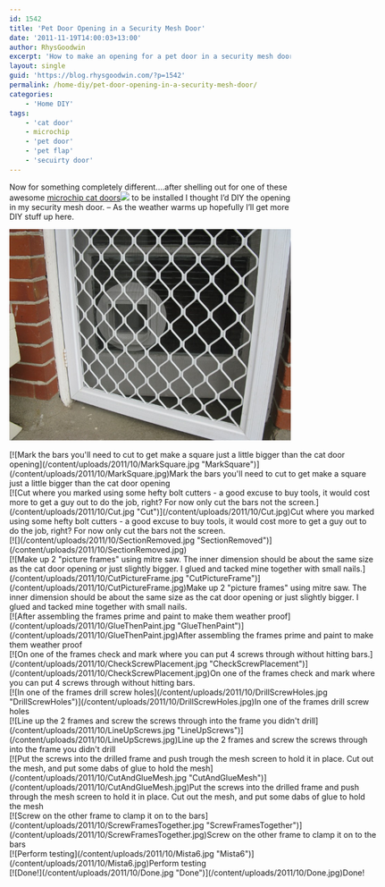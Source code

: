 ```yaml
---
id: 1542
title: 'Pet Door Opening in a Security Mesh Door'
date: '2011-11-19T14:00:03+13:00'
author: RhysGoodwin
excerpt: 'How to make an opening for a pet door in a security mesh door'
layout: single
guid: 'https://blog.rhysgoodwin.com/?p=1542'
permalink: /home-diy/pet-door-opening-in-a-security-mesh-door/
categories:
    - 'Home DIY'
tags:
    - 'cat door'
    - microchip
    - 'pet door'
    - 'pet flap'
    - 'secuirty door'
---
```


Now for something completely different….after shelling out for one of these awesome [microchip cat doors](http://www.amazon.com/gp/product/B003EGIM3O/ref=as_li_tf_tl?ie=UTF8&tag=blogrhysgoodw-20&linkCode=as2&camp=217145&creative=399373&creativeASIN=B003EGIM3O)![](https://www.assoc-amazon.com/e/ir?t=blogrhysgoodw-20&l=as2&o=1&a=B003EGIM3O&camp=217145&creative=399373) to be installed I thought I’d DIY the opening in my security mesh door. – As the weather warms up hopefully I’ll get more DIY stuff up here.

[![](/content/uploads/2011/10/DoorUncut.jpg "DoorUncut")](/content/uploads/2011/10/DoorUncut.jpg)

<div class="wp-caption aligncenter" id="attachment_1554" style="width: 661px">[![Mark the bars you'll need to cut to get make a square just a little bigger than the cat door opening](/content/uploads/2011/10/MarkSquare.jpg "MarkSquare")](/content/uploads/2011/10/MarkSquare.jpg)Mark the bars you'll need to cut to get make a square just a little bigger than the cat door opening

</div><div class="wp-caption aligncenter" id="attachment_1546" style="width: 660px">[![Cut where you marked using some hefty bolt cutters - a good excuse to buy tools, it would cost more to get a guy out to do the job, right? For now only cut the bars not the screen.](/content/uploads/2011/10/Cut.jpg "Cut")](/content/uploads/2011/10/Cut.jpg)Cut where you marked using some hefty bolt cutters - a good excuse to buy tools, it would cost more to get a guy out to do the job, right? For now only cut the bars not the screen.

</div>[![](/content/uploads/2011/10/SectionRemoved.jpg "SectionRemoved")](/content/uploads/2011/10/SectionRemoved.jpg)

<div class="wp-caption aligncenter" id="attachment_1548" style="width: 661px">[![Make up 2  "picture frames" using mitre saw. The inner dimension should be about the same size as the cat door opening or just slightly bigger. I glued and tacked mine together with small nails.](/content/uploads/2011/10/CutPictureFrame.jpg "CutPictureFrame")](/content/uploads/2011/10/CutPictureFrame.jpg)Make up 2 "picture frames" using mitre saw. The inner dimension should be about the same size as the cat door opening or just slightly bigger. I glued and tacked mine together with small nails.

</div><div class="wp-caption aligncenter" id="attachment_1552" style="width: 661px">[![After assembling the frames prime and paint to make them weather proof](/content/uploads/2011/10/GlueThenPaint.jpg "GlueThenPaint")](/content/uploads/2011/10/GlueThenPaint.jpg)After assembling the frames prime and paint to make them weather proof

</div><div class="wp-caption aligncenter" id="attachment_1545" style="width: 661px">[![On one of the frames check and mark where you can put 4 screws through without hitting bars.](/content/uploads/2011/10/CheckScrewPlacement.jpg "CheckScrewPlacement")](/content/uploads/2011/10/CheckScrewPlacement.jpg)On one of the frames check and mark where you can put 4 screws through without hitting bars.

</div><div class="wp-caption aligncenter" id="attachment_1551" style="width: 661px">[![In one of the frames drill screw holes](/content/uploads/2011/10/DrillScrewHoles.jpg "DrillScrewHoles")](/content/uploads/2011/10/DrillScrewHoles.jpg)In one of the frames drill screw holes

</div><div class="wp-caption aligncenter" id="attachment_1553" style="width: 662px">[![Line up the 2 frames and screw the screws through into the frame you didn't drill](/content/uploads/2011/10/LineUpScrews.jpg "LineUpScrews")](/content/uploads/2011/10/LineUpScrews.jpg)Line up the 2 frames and screw the screws through into the frame you didn't drill

</div><div class="wp-caption aligncenter" id="attachment_1547" style="width: 662px">[![Put the screws into the drilled frame and push trough the mesh screen to hold it in place. Cut out the mesh, and put some dabs of glue to hold the mesh](/content/uploads/2011/10/CutAndGlueMesh.jpg "CutAndGlueMesh")](/content/uploads/2011/10/CutAndGlueMesh.jpg)Put the screws into the drilled frame and push through the mesh screen to hold it in place. Cut out the mesh, and put some dabs of glue to hold the mesh

</div><div class="wp-caption aligncenter" id="attachment_1555" style="width: 660px">[![Screw on the other frame to clamp it on to the bars](/content/uploads/2011/10/ScrewFramesTogether.jpg "ScrewFramesTogether")](/content/uploads/2011/10/ScrewFramesTogether.jpg)Screw on the other frame to clamp it on to the bars

</div><div class="wp-caption aligncenter" id="attachment_1576" style="width: 660px">[![Perform testing](/content/uploads/2011/10/Mista6.jpg "Mista6")](/content/uploads/2011/10/Mista6.jpg)Perform testing

</div><div class="wp-caption aligncenter" id="attachment_1549" style="width: 661px">[![Done!](/content/uploads/2011/10/Done.jpg "Done")](/content/uploads/2011/10/Done.jpg)Done!

</div>